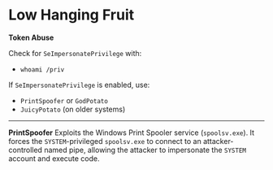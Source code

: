 # Low Hanging Fruit
**Token Abuse**

Check for `SeImpersonatePrivilege` with:
- `whoami /priv`

If `SeImpersonatePrivilege` is enabled, use:
- `PrintSpoofer` or `GodPotato`
- `JuicyPotato` (on older systems)

---

**PrintSpoofer**
Exploits the Windows Print Spooler service (`spoolsv.exe`). It forces the `SYSTEM`-privileged `spoolsv.exe` to connect to an attacker-controlled named pipe, allowing the attacker to impersonate the `SYSTEM` account and execute code.
